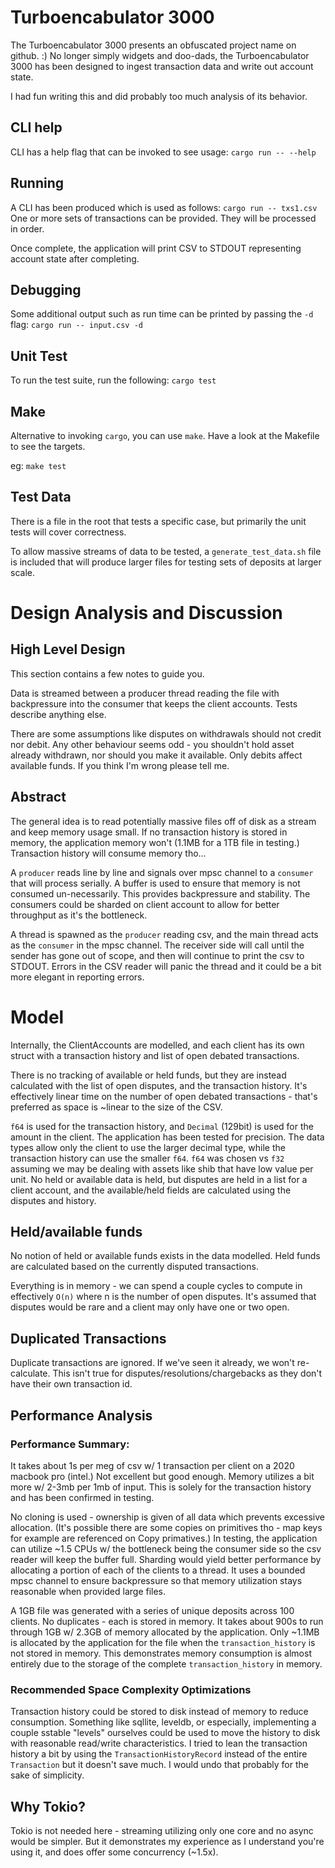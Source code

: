 # Turboencabulator 3000
The Turboencabulator 3000 presents an obfuscated project name on github. :)
No longer simply widgets and doo-dads, the Turboencabulator 3000 has been designed to ingest transaction data and write out account state.

I had fun writing this and did probably too much analysis of its behavior.

## CLI help
CLI has a help flag that can be invoked to see usage:
`cargo run -- --help`

## Running
A CLI has been produced which is used as follows:
`cargo run -- txs1.csv`
One or more sets of transactions can be provided. They will be processed in order.

Once complete, the application will print CSV to STDOUT representing account state after completing.

## Debugging
Some additional output such as run time can be printed by passing the `-d` flag:
`cargo run -- input.csv -d`

## Unit Test
To run the test suite, run the following:
`cargo test`

## Make
Alternative to invoking `cargo`, you can use `make`. 
Have a look at the Makefile to see the targets. 

eg:
`make test`

## Test Data
There is a file in the root that tests a specific case, but primarily the unit tests will cover correctness.

To allow massive streams of data to be tested, a `generate_test_data.sh` file is included that will produce
larger files for testing sets of deposits at larger scale.

# Design Analysis and Discussion

## High Level Design
This section contains a few notes to guide you.

Data is streamed between a producer thread reading the file with backpressure into the consumer that keeps the client accounts.
Tests describe anything else. 

There are some assumptions like disputes on withdrawals should not credit nor debit.
Any other behaviour seems odd - you shouldn't hold asset already withdrawn, nor should you make it available.
Only debits affect available funds. If you think I'm wrong please tell me.

## Abstract
The general idea is to read potentially massive files off of disk as a stream and keep memory usage small.
If no transaction history is stored in memory, the application memory won't (1.1MB for a 1TB file in testing.)
Transaction history will consume memory tho...

A `producer` reads line by line and signals over mpsc channel to a `consumer` that will process serially. A buffer is used to ensure that memory
is not consumed un-necessarily. This provides backpressure and stability. 
The consumers could be sharded on client account to allow for better throughput as it's the bottleneck.

A thread is spawned as the `producer` reading csv, and the main thread acts as the `consumer` in the mpsc channel.
The receiver side will call until the sender has gone out of scope, and then will continue to print the csv to STDOUT.
Errors in the CSV reader will panic the thread and it could be a bit more elegant in reporting errors.

# Model
Internally, the ClientAccounts are modelled, and each client has its own struct with a transaction history and 
list of open debated transactions.

There is no tracking of available or held funds, but they are instead calculated with the list of open disputes, and the transaction history.
It's effectively linear time on the number of open debated transactions - that's preferred as space is ~linear to the size of the CSV.

`f64` is used for the transaction history, and `Decimal` (129bit) is used for the amount in the client.
The application has been tested for precision. The data types allow only the client to use the larger decimal type, while the transaction history can use the smaller `f64`.
`f64` was chosen vs `f32` assuming we may be dealing with assets like shib that have low value per unit.
No held or available data is held, but disputes are held in a list for a client account, and the available/held fields are calculated using the disputes and history.

## Held/available funds
No notion of held or available funds exists in the data modelled.
Held funds are calculated based on the currently disputed transactions. 

Everything is in memory - we can spend a couple cycles to compute in effectively `O(n)` where n is the number of open disputes.
It's assumed that disputes would be rare and a client may only have one or two open.

## Duplicated Transactions
Duplicate transactions are ignored.
If we've seen it already, we won't re-calculate.
This isn't true for disputes/resolutions/chargebacks as they don't have their own transaction id.

## Performance Analysis

### Performance Summary:
It takes about 1s per meg of csv w/ 1 transaction per client on a 2020 macbook pro (intel.) Not excellent but good enough.
Memory utilizes a bit more w/ 2-3mb per 1mb of input. This is solely for the transaction history and has been confirmed in testing.

No cloning is used - ownership is given of all data which prevents excessive allocation. (It's possible there are some copies on primitives tho - map keys for example are referenced on Copy primatives.)
In testing, the application can utilize ~1.5 CPUs w/ the bottleneck being the consumer side so the csv reader will keep the buffer full. 
Sharding would yield better performance by allocating a portion of each of the clients to a thread.
It uses a bounded mpsc channel to ensure backpressure so that memory utilization stays reasonable when provided large files.

A 1GB file was generated with a series of unique deposits across 100 clients. No duplicates - each is stored in memory.
It takes about 900s to run through 1GB w/ 2.3GB of memory allocated by the application. 
Only ~1.1MB is allocated by the application for the file when the `transaction_history` is not stored in memory.
This demonstrates memory consumption is almost entirely due to the storage of the complete `transaction_history` in memory.

### Recommended Space Complexity Optimizations
Transaction history could be stored to disk instead of memory to reduce consumption. 
Something like sqllite, leveldb, or especially, implementing a couple sstable "levels" ourselves could be used to move the history to disk
with reasonable read/write characteristics.
I tried to lean the transaction history a bit by using the `TransactionHistoryRecord` instead of the entire `Transaction` but it doesn't save much.
I would undo that probably for the sake of simplicity.

## Why Tokio?
Tokio is not needed here - streaming utilizing only one core and no async would be simpler.
But it demonstrates my experience as I understand you're using it, and does offer some concurrency (~1.5x). 

